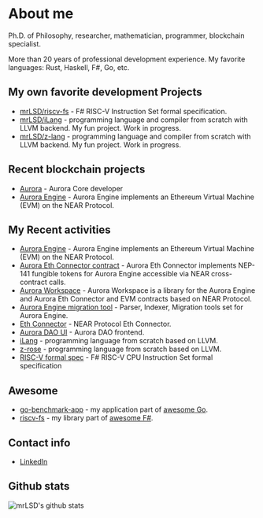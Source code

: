 # About me
Ph.D. of Philosophy, researcher, mathematician, programmer, 
blockchain specialist.

More than 20 years of professional development experience.
My favorite languages: Rust, Haskell, F#, Go, etc.

## My own favorite development Projects
* [mrLSD/riscv-fs](https://github.com/mrLSD/riscv-fs) - F# RISC-V Instruction Set formal specification.
* [mrLSD/iLang](https://github.com/mrLSD/iLang) - programming language and compiler from scratch with LLVM backend.
  My fun project.  Work in progress.
* [mrLSD/z-lang](https://github.com/mrLSD/z-lang) - programming language and compiler from scratch with LLVM backend.
  My fun project.  Work in progress.

## Recent blockchain projects
* [Aurora](https://github.com/aurora-is-near/) - Aurora Core developer
* [Aurora Engine](https://github.com/aurora-is-near/aurora-engine) -  Aurora Engine implements an Ethereum Virtual Machine (EVM) on the NEAR Protocol.

## My Recent activities
* [Aurora Engine](https://github.com/aurora-is-near/aurora-engine) -  Aurora Engine implements an Ethereum Virtual Machine (EVM) on the NEAR Protocol.
* [Aurora Eth Connector contract](https://github.com/aurora-is-near/aurora-eth-connector) - Aurora Eth Connector implements NEP-141 fungible tokens for Aurora Engine accessible via NEAR cross-contract calls.
* [Aurora Workspace](https://github.com/aurora-is-near/aurora-workspace) - Aurora Workspace is a library for the Aurora Engine and Aurora Eth Connector and EVM contracts based on NEAR Protocol.
* [Aurora Engine migration tool](https://github.com/aurora-is-near/aurora-engine-migration-tool) - Parser, Indexer, Migration tools set for Aurora Engine.
* [Eth Connector](https://github.com/aurora-is-near/eth-connector) - NEAR Protocol Eth Connector.
* [Aurora DAO UI](https://github.com/aurora-is-near/aurora-dao-ui) - Aurora DAO frontend.
* [iLang](https://github.com/mrLSD/iLang) - programming language from scratch based on LLVM.
* [z-rose](https://github.com/mrLSD/z-rose) - programming language from scratch based on LLVM.
* [RISC-V formal spec](https://github.com/mrLSD/riscv-fs) -  F# RISC-V CPU Instruction Set formal specification

## Awesome
- [go-benchmark-app](https://github.com/mrLSD/go-benchmark-app) - my application part of [awesome Go](https://github.com/mrLSD/go-benchmark-app).
- [riscv-fs](https://github.com/fsprojects/awesome-fsharp) - my library part of [awesome F#](https://github.com/fsprojects/awesome-fsharp).

## Contact info
* [LinkedIn](https://www.linkedin.com/in/evgeny-ukhanov/)

## Github stats
![mrLSD's github stats](https://github-readme-stats.vercel.app/api?username=mrlsd&count_private=true&include_all_commits=false&hide_title=false&show_icons=true&theme=ocean_dark)
